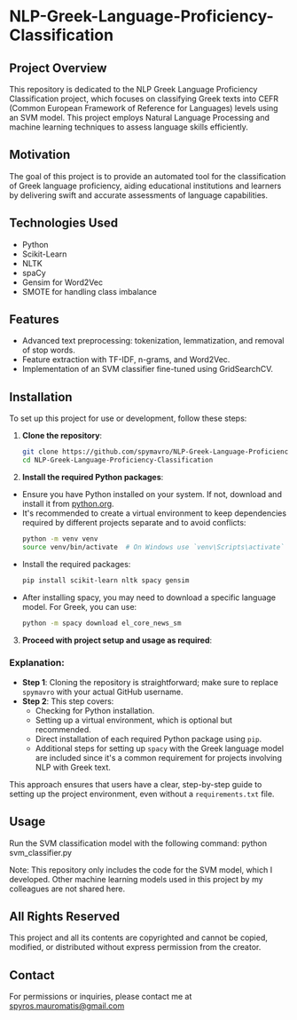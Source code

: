 # NLP-Greek-Language-Proficiency-Classification

## Project Overview
This repository is dedicated to the NLP Greek Language Proficiency Classification project, which focuses on classifying Greek texts into CEFR (Common European Framework of Reference for Languages) levels using an SVM model. This project employs Natural Language Processing and machine learning techniques to assess language skills efficiently.

## Motivation
The goal of this project is to provide an automated tool for the classification of Greek language proficiency, aiding educational institutions and learners by delivering swift and accurate assessments of language capabilities.

## Technologies Used
- Python
- Scikit-Learn
- NLTK
- spaCy
- Gensim for Word2Vec
- SMOTE for handling class imbalance

## Features
- Advanced text preprocessing: tokenization, lemmatization, and removal of stop words.
- Feature extraction with TF-IDF, n-grams, and Word2Vec.
- Implementation of an SVM classifier fine-tuned using GridSearchCV.

## Installation
To set up this project for use or development, follow these steps:

1. **Clone the repository**:
   ```bash
   git clone https://github.com/spymavro/NLP-Greek-Language-Proficiency-Classification.git
   cd NLP-Greek-Language-Proficiency-Classification
2. **Install the required Python packages**:

- Ensure you have Python installed on your system. If not, download and install it from [python.org](https://www.python.org/downloads/).
- It's recommended to create a virtual environment to keep dependencies required by different projects separate and to avoid conflicts:
  ```bash
  python -m venv venv
  source venv/bin/activate  # On Windows use `venv\Scripts\activate`
- Install the required packages:
  ```bash
  pip install scikit-learn nltk spacy gensim
- After installing spacy, you may need to download a specific language model. For Greek, you can use:
  ```bash
  python -m spacy download el_core_news_sm

3. **Proceed with project setup and usage as required**:
### Explanation:
- **Step 1**: Cloning the repository is straightforward; make sure to replace `spymavro` with your actual GitHub username.
- **Step 2**: This step covers:
  - Checking for Python installation.
  - Setting up a virtual environment, which is optional but recommended.
  - Direct installation of each required Python package using `pip`.
  - Additional steps for setting up `spacy` with the Greek language model are included since it's a common requirement for projects involving NLP with Greek text.

This approach ensures that users have a clear, step-by-step guide to setting up the project environment, even without a `requirements.txt` file.

## Usage
Run the SVM classification model with the following command:
python svm_classifier.py

Note: This repository only includes the code for the SVM model, which I developed. Other machine learning models used in this project by my colleagues are not shared here.

## All Rights Reserved
This project and all its contents are copyrighted and cannot be copied, modified, or distributed without express permission from the creator.

## Contact
For permissions or inquiries, please contact me at spyros.mauromatis@gmail.com




